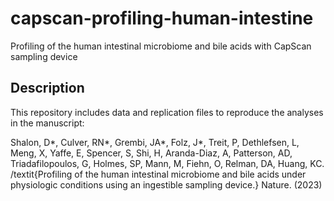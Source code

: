 # capscan-profiling-human-intestine
Profiling of the human intestinal microbiome and bile acids with CapScan sampling device

## Description
This repository includes data and replication files to reproduce the analyses in the manuscript:

Shalon, D*, Culver, RN*, Grembi, JA*, Folz, J*, Treit, P, Dethlefsen, L, Meng, X, Yaffe, E, Spencer, S, Shi, H, Aranda-Diaz, A, Patterson, AD, Triadafilopoulos, G, Holmes, SP, Mann, M, Fiehn, O, Relman, DA, Huang, KC. /textit{Profiling of the human intestinal microbiome and bile acids under physiologic conditions using an ingestible sampling device.} Nature. (2023)

